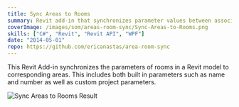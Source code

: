 ```yaml
---
title: Sync Areas to Rooms
summary: Revit add-in that synchronizes parameter values between associated areas and rooms
coverImage: /images/som/areas-room-sync/Sync-Areas-to-Rooms.png
skills: ["C#", "Revit", "Revit API", "WPF"]
date: "2014-05-01"
repo: https://github.com/ericanastas/area-room-sync
---
```


This Revit Add-in synchronizes the parameters of rooms in a Revit model to corresponding areas. This includes both built in parameters such as name and number as well as custom project parameters.

![Sync Areas to Rooms Result](/images/som/areas-room-sync/Sync-Areas-to-Rooms-Result.png)

